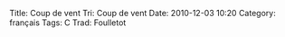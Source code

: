 Title: Coup de vent
 Tri: Coup de vent
 Date: 2010-12-03 10:20
 Category: français
 Tags: C
 Trad: Foulletot
 